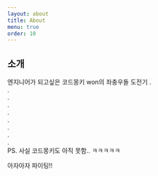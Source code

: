 ```yaml
---
layout: about
title: About
menu: true
order: 10
---
```


## 소개

엔지니어가 되고싶은 코드몽키 won의 좌충우돌 도전기
.  
.  
.  
.  
.  
.  
.  
.  
.  
PS. 사실 코드몽키도 아직 못함.. ㅋㅋㅋㅋㅋ 

아자아자 파이팅!!